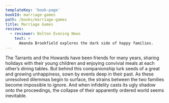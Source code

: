 ```yaml
---
templateKey: 'book-page'
bookId: marriage-games
path: /books/marriage-games
title: Marriage Games
reviews:
  - reviewer: Bolton Evening News
    text: >
      Amanda Brookfield explores the dark side of happy families.
---
```


The Tarrants and the Howards have been friends for many years, sharing holidays
with their young children and enjoying convivial meals at each other’s dining
tables. But behind this companionship lurk seeds of a great and growing
unhappiness, sown by events deep in their past. As these unresolved dilemmas
begin to surface, the strains between the two families become impossible to
ignore. And when infidelity casts its ugly shadow onto the proceedings, the
collapse of their apparently ordered world seems inevitable.
